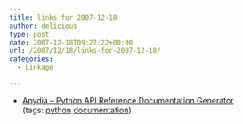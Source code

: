 ```yaml
---
title: links for 2007-12-18
author: delicious
type: post
date: 2007-12-18T09:27:22+00:00
url: /2007/12/18/links-for-2007-12-18/
categories:
  - Linkage

---
```

  * <div>
      <a href="http://apydia.ematia.de/index.html">Apydia &#8211; Python API Reference Documentation Generator</a>
    </div>
    
    <div>
      (tags: <a href="http://del.icio.us/tazzzzz/python">python</a> <a href="http://del.icio.us/tazzzzz/documentation">documentation</a>)
    </div>
